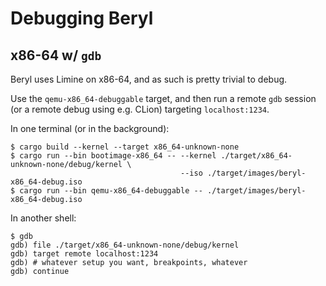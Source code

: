 # Debugging Beryl

## x86-64 w/ `gdb`

Beryl uses Limine on x86-64, and as such is pretty trivial to debug.

Use the `qemu-x86_64-debuggable` target, and then run a remote `gdb` session (or
a remote debug using e.g. CLion) targeting `localhost:1234`.

In one terminal (or in the background):

```shell 
$ cargo build --kernel --target x86_64-unknown-none
$ cargo run --bin bootimage-x86_64 -- --kernel ./target/x86_64-unknown-none/debug/kernel \
                                      --iso ./target/images/beryl-x86_64-debug.iso
$ cargo run --bin qemu-x86_64-debuggable -- ./target/images/beryl-x86_64-debug.iso
```

In another shell:
```shell
$ gdb
gdb) file ./target/x86_64-unknown-none/debug/kernel
gdb) target remote localhost:1234
gdb) # whatever setup you want, breakpoints, whatever
gdb) continue
```
